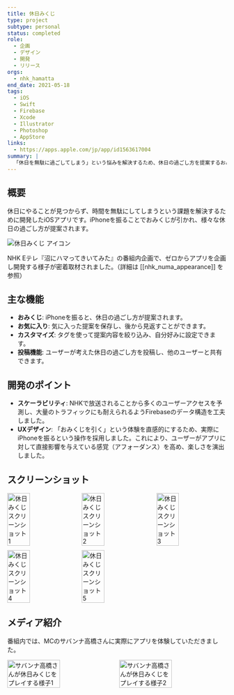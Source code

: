 ```yaml
---
title: 休日みくじ
type: project
subtype: personal
status: completed
role:
  - 企画
  - デザイン
  - 開発
  - リリース
orgs:
  - nhk_hamatta
end_date: 2021-05-18
tags:
  - iOS
  - Swift
  - Firebase
  - Xcode
  - Illustrator
  - Photoshop
  - AppStore
links:
  - https://apps.apple.com/jp/app/id1563617004
summary: |
  「休日を無駄に過ごしてしまう」という悩みを解決するため、休日の過ごし方を提案するおみくじアプリ。企画からリリースまでがNHK Eテレ『沼にハマってきいてみた』で密着取材された。
---
```

## 概要
休日にやることが見つからず、時間を無駄にしてしまうという課題を解決するために開発したiOSアプリです。iPhoneを振ることでおみくじが引かれ、様々な休日の過ごし方が提案されます。

![休日みくじ アイコン](../../../linked_assets/10_Projects/Personal/holiday_omikuji/assets/holiday_omikuji_icon.jpg)

NHK Eテレ『沼にハマってきいてみた』の番組内企画で、ゼロからアプリを企画し開発する様子が密着取材されました。（詳細は [[nhk_numa_appearance]] を参照）

## 主な機能
- **おみくじ**: iPhoneを振ると、休日の過ごし方が提案されます。
- **お気に入り**: 気に入った提案を保存し、後から見返すことができます。
- **カスタマイズ**: タグを使って提案内容を絞り込み、自分好みに設定できます。
- **投稿機能**: ユーザーが考えた休日の過ごし方を投稿し、他のユーザーと共有できます。

## 開発のポイント
- **スケーラビリティ**: NHKで放送されることから多くのユーザーアクセスを予測し、大量のトラフィックにも耐えられるようFirebaseのデータ構造を工夫しました。
- **UXデザイン**: 「おみくじを引く」という体験を直感的にするため、実際にiPhoneを振るという操作を採用しました。これにより、ユーザーがアプリに対して直接影響を与えている感覚（アフォーダンス）を高め、楽しさを演出しました。

## スクリーンショット
<div style="display: flex; flex-wrap: wrap; gap: 10px;">
    <img src="/linked_assets/10_Projects/Personal/holiday_omikuji/assets/holiday_omikuji_ss_1.jpg" alt="休日みくじスクリーンショット1" width="32%">
    <img src="/linked_assets/10_Projects/Personal/holiday_omikuji/assets/holiday_omikuji_ss_2.jpg" alt="休日みくじスクリーンショット2" width="32%">
    <img src="/linked_assets/10_Projects/Personal/holiday_omikuji/assets/holiday_omikuji_ss_3.jpg" alt="休日みくじスクリーンショット3" width="32%">
    <img src="/linked_assets/10_Projects/Personal/holiday_omikuji/assets/holiday_omikuji_ss_4.jpg" alt="休日みくじスクリーンショット4" width="32%">
    <img src="/linked_assets/10_Projects/Personal/holiday_omikuji/assets/holiday_omikuji_ss_5.jpg" alt="休日みくじスクリーンショット5" width="32%">
</div>

## メディア紹介
番組内では、MCのサバンナ高橋さんに実際にアプリを体験していただきました。
<div style="display: flex; gap: 10px;">
    <img src="/linked_assets/10_Projects/Personal/holiday_omikuji/assets/takahashi_san_1.jpg" alt="サバンナ高橋さんが休日みくじをプレイする様子1" width="49%">
    <img src="/linked_assets/10_Projects/Personal/holiday_omikuji/assets/takahashi_san_2.jpg" alt="サバンナ高橋さんが休日みくじをプレイする様子2" width="49%">
</div>
